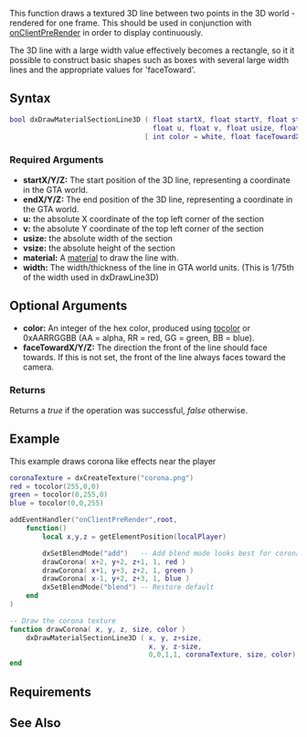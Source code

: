 This function draws a textured 3D line between two points in the 3D world - rendered for one frame. This should be used in conjunction with [onClientPreRender](/docs/onclientprerender.md "wikilink") in order to display continuously.

The 3D line with a large width value effectively becomes a rectangle, so it it possible to construct basic shapes such as boxes with several large width lines and the appropriate values for 'faceToward'.

Syntax
------

``` lua
bool dxDrawMaterialSectionLine3D ( float startX, float startY, float startZ, float endX, float endY, float endZ,
                                   float u, float v, float usize, float vsize, element material, int width,
                                 [ int color = white, float faceTowardX, float faceTowardY, float faceTowardZ ] )
```

### Required Arguments

-   **startX/Y/Z:** The start position of the 3D line, representing a coordinate in the GTA world.
-   **endX/Y/Z:** The end position of the 3D line, representing a coordinate in the GTA world.
-   **u:** the absolute X coordinate of the top left corner of the section
-   **v:** the absolute Y coordinate of the top left corner of the section
-   **usize:** the absolute width of the section
-   **vsize:** the absolute height of the section
-   **material:** A [material](/docs/material.md "wikilink") to draw the line with.
-   **width:** The width/thickness of the line in GTA world units. (This is 1/75th of the width used in dxDrawLine3D)

Optional Arguments
------------------

-   **color:** An integer of the hex color, produced using [tocolor](/docs/tocolor.md "wikilink") or 0xAARRGGBB (AA = alpha, RR = red, GG = green, BB = blue).
-   **faceTowardX/Y/Z:** The direction the front of the line should face towards. If this is not set, the front of the line always faces toward the camera.

### Returns

Returns a *true* if the operation was successful, *false* otherwise.

Example
-------

This example draws corona like effects near the player

``` lua
coronaTexture = dxCreateTexture("corona.png")
red = tocolor(255,0,0)
green = tocolor(0,255,0)
blue = tocolor(0,0,255)

addEventHandler("onClientPreRender",root,
    function()
        local x,y,z = getElementPosition(localPlayer)

        dxSetBlendMode("add")   -- Add blend mode looks best for corona effects
        drawCorona( x+2, y+2, z+1, 1, red )
        drawCorona( x+1, y+3, z+2, 1, green )
        drawCorona( x-1, y+2, z+3, 1, blue )
        dxSetBlendMode("blend") -- Restore default
    end
)

-- Draw the corona texture
function drawCorona( x, y, z, size, color )
    dxDrawMaterialSectionLine3D ( x, y, z+size,
                                  x, y, z-size,
                                  0,0,1,1, coronaTexture, size, color)
end
```

Requirements
------------

See Also
--------
